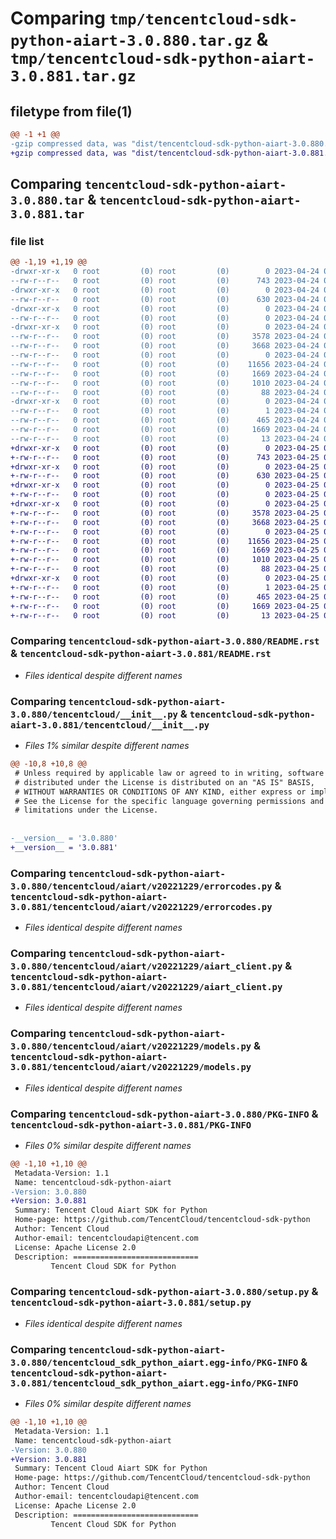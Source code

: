 # Comparing `tmp/tencentcloud-sdk-python-aiart-3.0.880.tar.gz` & `tmp/tencentcloud-sdk-python-aiart-3.0.881.tar.gz`

## filetype from file(1)

```diff
@@ -1 +1 @@
-gzip compressed data, was "dist/tencentcloud-sdk-python-aiart-3.0.880.tar", last modified: Mon Apr 24 02:43:48 2023, max compression
+gzip compressed data, was "dist/tencentcloud-sdk-python-aiart-3.0.881.tar", last modified: Tue Apr 25 00:18:50 2023, max compression
```

## Comparing `tencentcloud-sdk-python-aiart-3.0.880.tar` & `tencentcloud-sdk-python-aiart-3.0.881.tar`

### file list

```diff
@@ -1,19 +1,19 @@
-drwxr-xr-x   0 root         (0) root         (0)        0 2023-04-24 02:43:48.000000 tencentcloud-sdk-python-aiart-3.0.880/
--rw-r--r--   0 root         (0) root         (0)      743 2023-04-24 02:43:47.000000 tencentcloud-sdk-python-aiart-3.0.880/README.rst
-drwxr-xr-x   0 root         (0) root         (0)        0 2023-04-24 02:43:48.000000 tencentcloud-sdk-python-aiart-3.0.880/tencentcloud/
--rw-r--r--   0 root         (0) root         (0)      630 2023-04-24 02:43:47.000000 tencentcloud-sdk-python-aiart-3.0.880/tencentcloud/__init__.py
-drwxr-xr-x   0 root         (0) root         (0)        0 2023-04-24 02:43:48.000000 tencentcloud-sdk-python-aiart-3.0.880/tencentcloud/aiart/
--rw-r--r--   0 root         (0) root         (0)        0 2023-04-24 02:43:47.000000 tencentcloud-sdk-python-aiart-3.0.880/tencentcloud/aiart/__init__.py
-drwxr-xr-x   0 root         (0) root         (0)        0 2023-04-24 02:43:48.000000 tencentcloud-sdk-python-aiart-3.0.880/tencentcloud/aiart/v20221229/
--rw-r--r--   0 root         (0) root         (0)     3578 2023-04-24 02:43:47.000000 tencentcloud-sdk-python-aiart-3.0.880/tencentcloud/aiart/v20221229/errorcodes.py
--rw-r--r--   0 root         (0) root         (0)     3668 2023-04-24 02:43:47.000000 tencentcloud-sdk-python-aiart-3.0.880/tencentcloud/aiart/v20221229/aiart_client.py
--rw-r--r--   0 root         (0) root         (0)        0 2023-04-24 02:43:47.000000 tencentcloud-sdk-python-aiart-3.0.880/tencentcloud/aiart/v20221229/__init__.py
--rw-r--r--   0 root         (0) root         (0)    11656 2023-04-24 02:43:47.000000 tencentcloud-sdk-python-aiart-3.0.880/tencentcloud/aiart/v20221229/models.py
--rw-r--r--   0 root         (0) root         (0)     1669 2023-04-24 02:43:48.000000 tencentcloud-sdk-python-aiart-3.0.880/PKG-INFO
--rw-r--r--   0 root         (0) root         (0)     1010 2023-04-24 02:43:47.000000 tencentcloud-sdk-python-aiart-3.0.880/setup.py
--rw-r--r--   0 root         (0) root         (0)       88 2023-04-24 02:43:48.000000 tencentcloud-sdk-python-aiart-3.0.880/setup.cfg
-drwxr-xr-x   0 root         (0) root         (0)        0 2023-04-24 02:43:48.000000 tencentcloud-sdk-python-aiart-3.0.880/tencentcloud_sdk_python_aiart.egg-info/
--rw-r--r--   0 root         (0) root         (0)        1 2023-04-24 02:43:48.000000 tencentcloud-sdk-python-aiart-3.0.880/tencentcloud_sdk_python_aiart.egg-info/dependency_links.txt
--rw-r--r--   0 root         (0) root         (0)      465 2023-04-24 02:43:48.000000 tencentcloud-sdk-python-aiart-3.0.880/tencentcloud_sdk_python_aiart.egg-info/SOURCES.txt
--rw-r--r--   0 root         (0) root         (0)     1669 2023-04-24 02:43:48.000000 tencentcloud-sdk-python-aiart-3.0.880/tencentcloud_sdk_python_aiart.egg-info/PKG-INFO
--rw-r--r--   0 root         (0) root         (0)       13 2023-04-24 02:43:48.000000 tencentcloud-sdk-python-aiart-3.0.880/tencentcloud_sdk_python_aiart.egg-info/top_level.txt
+drwxr-xr-x   0 root         (0) root         (0)        0 2023-04-25 00:18:50.000000 tencentcloud-sdk-python-aiart-3.0.881/
+-rw-r--r--   0 root         (0) root         (0)      743 2023-04-25 00:18:50.000000 tencentcloud-sdk-python-aiart-3.0.881/README.rst
+drwxr-xr-x   0 root         (0) root         (0)        0 2023-04-25 00:18:50.000000 tencentcloud-sdk-python-aiart-3.0.881/tencentcloud/
+-rw-r--r--   0 root         (0) root         (0)      630 2023-04-25 00:18:50.000000 tencentcloud-sdk-python-aiart-3.0.881/tencentcloud/__init__.py
+drwxr-xr-x   0 root         (0) root         (0)        0 2023-04-25 00:18:50.000000 tencentcloud-sdk-python-aiart-3.0.881/tencentcloud/aiart/
+-rw-r--r--   0 root         (0) root         (0)        0 2023-04-25 00:18:50.000000 tencentcloud-sdk-python-aiart-3.0.881/tencentcloud/aiart/__init__.py
+drwxr-xr-x   0 root         (0) root         (0)        0 2023-04-25 00:18:50.000000 tencentcloud-sdk-python-aiart-3.0.881/tencentcloud/aiart/v20221229/
+-rw-r--r--   0 root         (0) root         (0)     3578 2023-04-25 00:18:50.000000 tencentcloud-sdk-python-aiart-3.0.881/tencentcloud/aiart/v20221229/errorcodes.py
+-rw-r--r--   0 root         (0) root         (0)     3668 2023-04-25 00:18:50.000000 tencentcloud-sdk-python-aiart-3.0.881/tencentcloud/aiart/v20221229/aiart_client.py
+-rw-r--r--   0 root         (0) root         (0)        0 2023-04-25 00:18:50.000000 tencentcloud-sdk-python-aiart-3.0.881/tencentcloud/aiart/v20221229/__init__.py
+-rw-r--r--   0 root         (0) root         (0)    11656 2023-04-25 00:18:50.000000 tencentcloud-sdk-python-aiart-3.0.881/tencentcloud/aiart/v20221229/models.py
+-rw-r--r--   0 root         (0) root         (0)     1669 2023-04-25 00:18:50.000000 tencentcloud-sdk-python-aiart-3.0.881/PKG-INFO
+-rw-r--r--   0 root         (0) root         (0)     1010 2023-04-25 00:18:50.000000 tencentcloud-sdk-python-aiart-3.0.881/setup.py
+-rw-r--r--   0 root         (0) root         (0)       88 2023-04-25 00:18:50.000000 tencentcloud-sdk-python-aiart-3.0.881/setup.cfg
+drwxr-xr-x   0 root         (0) root         (0)        0 2023-04-25 00:18:50.000000 tencentcloud-sdk-python-aiart-3.0.881/tencentcloud_sdk_python_aiart.egg-info/
+-rw-r--r--   0 root         (0) root         (0)        1 2023-04-25 00:18:50.000000 tencentcloud-sdk-python-aiart-3.0.881/tencentcloud_sdk_python_aiart.egg-info/dependency_links.txt
+-rw-r--r--   0 root         (0) root         (0)      465 2023-04-25 00:18:50.000000 tencentcloud-sdk-python-aiart-3.0.881/tencentcloud_sdk_python_aiart.egg-info/SOURCES.txt
+-rw-r--r--   0 root         (0) root         (0)     1669 2023-04-25 00:18:50.000000 tencentcloud-sdk-python-aiart-3.0.881/tencentcloud_sdk_python_aiart.egg-info/PKG-INFO
+-rw-r--r--   0 root         (0) root         (0)       13 2023-04-25 00:18:50.000000 tencentcloud-sdk-python-aiart-3.0.881/tencentcloud_sdk_python_aiart.egg-info/top_level.txt
```

### Comparing `tencentcloud-sdk-python-aiart-3.0.880/README.rst` & `tencentcloud-sdk-python-aiart-3.0.881/README.rst`

 * *Files identical despite different names*

### Comparing `tencentcloud-sdk-python-aiart-3.0.880/tencentcloud/__init__.py` & `tencentcloud-sdk-python-aiart-3.0.881/tencentcloud/__init__.py`

 * *Files 1% similar despite different names*

```diff
@@ -10,8 +10,8 @@
 # Unless required by applicable law or agreed to in writing, software
 # distributed under the License is distributed on an "AS IS" BASIS,
 # WITHOUT WARRANTIES OR CONDITIONS OF ANY KIND, either express or implied.
 # See the License for the specific language governing permissions and
 # limitations under the License.
 
 
-__version__ = '3.0.880'
+__version__ = '3.0.881'
```

### Comparing `tencentcloud-sdk-python-aiart-3.0.880/tencentcloud/aiart/v20221229/errorcodes.py` & `tencentcloud-sdk-python-aiart-3.0.881/tencentcloud/aiart/v20221229/errorcodes.py`

 * *Files identical despite different names*

### Comparing `tencentcloud-sdk-python-aiart-3.0.880/tencentcloud/aiart/v20221229/aiart_client.py` & `tencentcloud-sdk-python-aiart-3.0.881/tencentcloud/aiart/v20221229/aiart_client.py`

 * *Files identical despite different names*

### Comparing `tencentcloud-sdk-python-aiart-3.0.880/tencentcloud/aiart/v20221229/models.py` & `tencentcloud-sdk-python-aiart-3.0.881/tencentcloud/aiart/v20221229/models.py`

 * *Files identical despite different names*

### Comparing `tencentcloud-sdk-python-aiart-3.0.880/PKG-INFO` & `tencentcloud-sdk-python-aiart-3.0.881/PKG-INFO`

 * *Files 0% similar despite different names*

```diff
@@ -1,10 +1,10 @@
 Metadata-Version: 1.1
 Name: tencentcloud-sdk-python-aiart
-Version: 3.0.880
+Version: 3.0.881
 Summary: Tencent Cloud Aiart SDK for Python
 Home-page: https://github.com/TencentCloud/tencentcloud-sdk-python
 Author: Tencent Cloud
 Author-email: tencentcloudapi@tencent.com
 License: Apache License 2.0
 Description: ============================
         Tencent Cloud SDK for Python
```

### Comparing `tencentcloud-sdk-python-aiart-3.0.880/setup.py` & `tencentcloud-sdk-python-aiart-3.0.881/setup.py`

 * *Files identical despite different names*

### Comparing `tencentcloud-sdk-python-aiart-3.0.880/tencentcloud_sdk_python_aiart.egg-info/PKG-INFO` & `tencentcloud-sdk-python-aiart-3.0.881/tencentcloud_sdk_python_aiart.egg-info/PKG-INFO`

 * *Files 0% similar despite different names*

```diff
@@ -1,10 +1,10 @@
 Metadata-Version: 1.1
 Name: tencentcloud-sdk-python-aiart
-Version: 3.0.880
+Version: 3.0.881
 Summary: Tencent Cloud Aiart SDK for Python
 Home-page: https://github.com/TencentCloud/tencentcloud-sdk-python
 Author: Tencent Cloud
 Author-email: tencentcloudapi@tencent.com
 License: Apache License 2.0
 Description: ============================
         Tencent Cloud SDK for Python
```

